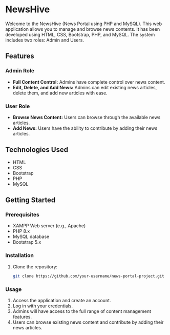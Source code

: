 # NewsHive

Welcome to the NewsHive (News Portal using PHP and MySQL). This web application allows you to manage and browse news contents. It has been developed using HTML, CSS, Bootstrap, PHP, and MySQL. 
The system includes two roles: Admin and Users.

## Features

### Admin Role

- **Full Content Control:** Admins have complete control over news content.
- **Edit, Delete, and Add News:** Admins can edit existing news articles, delete them, and add new articles with ease.

### User Role

- **Browse News Content:** Users can browse through the available news articles.
- **Add News:** Users have the ability to contribute by adding their news articles.

## Technologies Used

- HTML
- CSS
- Bootstrap
- PHP
- MySQL

## Getting Started

### Prerequisites

- XAMPP Web server (e.g., Apache)
- PHP 8.x
- MySQL database
- Bootstrap 5.x

### Installation

1. Clone the repository:

   ```bash
   git clone https://github.com/your-username/news-portal-project.git

### Usage

1. Access the application and create an account.
2. Log in with your credentials.
3. Admins will have access to the full range of content management features.
4. Users can browse existing news content and contribute by adding their news articles.

